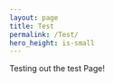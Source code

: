 ```yaml
---
layout: page
title: Test
permalink: /Test/
hero_height: is-small
---
```


Testing out the test Page!
